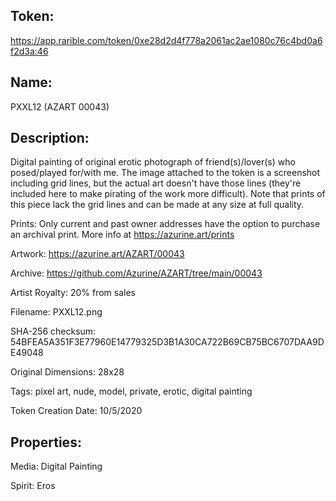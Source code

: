 ## Token:

https://app.rarible.com/token/0xe28d2d4f778a2061ac2ae1080c76c4bd0a6f2d3a:46

## Name:

PXXL12 (AZART 00043)

## Description: 

Digital painting of original erotic photograph of friend(s)/lover(s) who posed/played for/with me. The image attached to the token is a screenshot including grid lines, but the actual art doesn't have those lines (they're included here to make pirating of the work more difficult). Note that prints of this piece lack the grid lines and can be made at any size at full quality.

Prints: Only current and past owner addresses have the option to purchase an archival print. More info at https://azurine.art/prints

Artwork: https://azurine.art/AZART/00043

Archive: https://github.com/Azurine/AZART/tree/main/00043

Artist Royalty: 20% from sales

Filename: PXXL12.png

SHA-256 checksum: 54BFEA5A351F3E77960E14779325D3B1A30CA722B69CB75BC6707DAA9DE49048

Original Dimensions: 28x28

Tags: pixel art, nude, model, private, erotic, digital painting

Token Creation Date: 10/5/2020

## Properties:

Media: Digital Painting

Spirit: Eros
